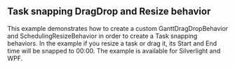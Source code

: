 ## Task snapping DragDrop and Resize behavior
This example demonstrates how to create a custom GanttDragDropBehavior and SchedulingResizeBehavior in order to create a Task snapping behaviors. In the example if you resize a task or drag it, its Start and End time will be snapped to 00:00.
The example is available for Silverlight and WPF.

[//]: <keywords:customize, custom, GanttDragDropBehavior, SchedulingResizeBehavior, snap>